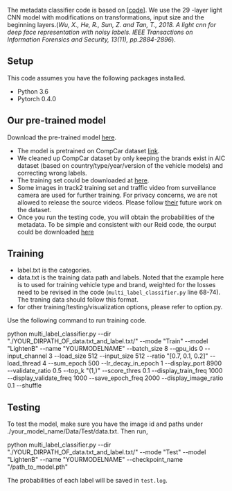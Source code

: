 The metadata classifier code is based on \[[code](https://github.com/pangwong/pytorch-multi-label-classifier)\]. We use the 29 -layer light CNN model with modifications on transformations, input size and the beginning layers.(*Wu, X., He, R., Sun, Z. and Tan, T., 2018. A light cnn for deep face representation with noisy labels. IEEE Transactions on Information Forensics and Security, 13(11), pp.2884-2896*).

## Setup

This code assumes you have the following packages installed.
- Python 3.6
- Pytorch 0.4.0

## Our pre-trained model

Download the pre-trained model [here](https://drive.google.com/file/d/119GdCtKDkJCGc_AX0Try_CoMij5rhcg4/view?usp=sharing).
- The model is pretrained on CompCar dataset [link](http://mmlab.ie.cuhk.edu.hk/datasets/comp_cars/index.html). 
- We cleaned up CompCar dataset by only keeping the brands exist in AIC dataset (based on country/type/year/version of the vehicle models) and correcting wrong labels.
- The training set could be downloaded at [here](https://drive.google.com/file/d/1dbcjbdPBC19dCzq-v8TE-z1OHI4nLBFg/view?usp=sharing).
- Some images in track2 training set and traffic video from surveillance camera are used for further training. For privacy concerns, we are not allowed to release the source videos. Please follow [their](http://www.uwstarlab.org/) future work on the dataset.
- Once you run the testing code, you will obtain the probabilities of the metadata. To be simple and consistent with our Reid code, the ourput could be downloaded [here](https://drive.google.com/file/d/1korVAg0W_VKNYKiwc3cYwvmC6pDhiuxs/view?usp=sharing)

## Training

- label.txt is the categories.
- data.txt is the training data path and labels. Noted that the example here is to used for training vehicle type and brand, weighted for the losses need to be revised in the code (`multi_label_classifier.py` line 68-74). The traning data should follow this format.
- for other training/testing/visualization options, please refer to option.py.

Use the following command to run training code.

python multi_label_classifier.py --dir "./YOUR_DIRPATH_OF_data.txt_and_label.txt/" --mode "Train" --model "LightenB" --name "YOURMODELNAME" --batch_size 8 --gpu_ids 0 --input_channel 3 --load_size 512 --input_size 512 --ratio "[0.7, 0.1, 0.2]" --load_thread 4 --sum_epoch 500 --lr_decay_in_epoch 1 --display_port 8900 --validate_ratio 0.5 --top_k "(1,)" --score_thres 0.1 --display_train_freq 1000 --display_validate_freq 1000 --save_epoch_freq 2000  --display_image_ratio 0.1 --shuffle 


## Testing

To test the model, make sure you have the image id and paths under ./your_model_name/Data/Test/data.txt. Then run, 

python multi_label_classifier.py --dir "./YOUR_DIRPATH_OF_data.txt_and_label.txt/" --mode "Test" --model "LightenB" --name "YOURMODELNAME"  --checkpoint_name "/path_to_model.pth"


The probabilities of each label will be saved in `test.log`.


